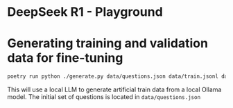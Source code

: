 # DeepSeek R1 - Playground

# Generating training and validation data for fine-tuning

```bash
poetry run python ./generate.py data/questions.json data/train.jsonl data/valid.jsonl 0.2
```

This will use a local LLM to generate artificial train data from a local Ollama model. The initial set of questions is located in `data/questions.json`
